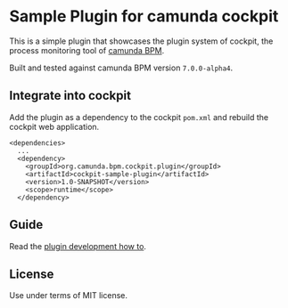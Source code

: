 Sample Plugin for camunda cockpit
=================================

This is a simple plugin that showcases the plugin system of cockpit, the process monitoring tool of [camunda BPM](http://docs.camunda.org).

Built and tested against camunda BPM version `7.0.0-alpha4`.


Integrate into cockpit
----------------------

Add the plugin as a dependency to the cockpit `pom.xml` and rebuild the cockpit web application.

    <dependencies>
      ...
      <dependency>
        <groupId>org.camunda.bpm.cockpit.plugin</groupId>
        <artifactId>cockpit-sample-plugin</artifactId>
        <version>1.0-SNAPSHOT</version>
        <scope>runtime</scope>
      </dependency>


Guide
-----

Read the [plugin development how to](http://docs.camunda.org/how-tos/cockpit/develop-a-plugin/).


License
-------

Use under terms of MIT license.